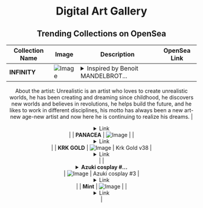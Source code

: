 <div align="center">

# Digital Art Gallery

## Trending Collections on OpenSea

| Collection Name                       | Image                                                                                     | Description                       | OpenSea Link                                                                                          |
|---------------------------------------|-------------------------------------------------------------------------------------------|-----------------------------------|--------------------------------------------------------------------------------------------------------|
| **INFINITY** | ![Image](https://i.seadn.io/s/raw/files/ac0d95ff8e164cc6c349b1f06d8b02e8.png?w=500&auto=format?w=200&auto=format) | <details><summary> Inspired by Benoit MANDELBROT...</summary> Inspired by Benoit MANDELBROT's set. In mathematics, a fractal is a geometric shape containing detailed structure at arbitrarily small scales, often with a fractal dimension that strictly exceeds the topological dimension. Many fractals look similar at various scales, as shown in successive magnifications of the Mandelbrot set. The display of similar patterns at progressively smaller scales is called self-similarity, also known as extending symmetry or unfolding symmetry. The reason I created this story is that I have always been afraid of math and its mysteries, but incredibly, I have had a lifelong interest in geometry and the wonders it creates.

About the artist: Unrealistic is an artist who loves to create unrealistic worlds, he has been creating and dreaming since childhood, he discovers new worlds and believes in revolutions, he helps build the future, and he likes to work in different disciplines, his motto has always been a new art-new age-new artist and now here he is continuing to realize his dreams.</details> | <details><summary>Link</summary>[INFINITY](https://opensea.io/collection/infinity-203)</details> |
| **PANACEA** | ![Image](https://i.seadn.io/s/raw/files/243cc0079252a3cbd0eb0660f7018dec.png?w=500&auto=format?w=200&auto=format) |  | <details><summary>Link</summary>[PANACEA](https://opensea.io/collection/panacea-4)</details> |
| **KRK GOLD** | ![Image](https://i.seadn.io/s/raw/files/cd80f649f79eec12a395d527f05ed31c.jpg?w=500&auto=format?w=200&auto=format) | Krk Gold v38 | <details><summary>Link</summary>[KRK GOLD](https://opensea.io/collection/krk-gold)</details> |
| **<details><summary>Azuki cosplay #...</summary>Azuki cosplay #3</details>** | ![Image](https://i.seadn.io/s/raw/files/c2bfe59e4665086ec3675dd6ca8584f5.gif?w=500&auto=format?w=200&auto=format) | Azuki cosplay #3 | <details><summary>Link</summary>[Azuki cosplay #3](https://opensea.io/collection/azuki-cosplay-3)</details> |
| **Mint** | ![Image](https://i.seadn.io/s/raw/files/850bb53f7697e4ecaa428452e8195398.jpg?w=500&auto=format?w=200&auto=format) |  | <details><summary>Link</summary>[Mint](https://opensea.io/collection/mint-153)</details> |

</div>